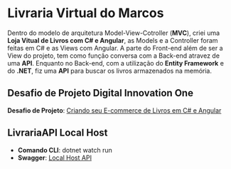 # Livraria Virtual do Marcos

Dentro do modelo de arquitetura Model-View-Cotroller (**MVC**), criei uma **Loja Vitual de Livros com C# e Angular**, as Models e a Controller foram feitas em C# e as Views com Angular. A parte do Front-end além de ser a View do projeto, tem como função conversa com a Back-end atravez de uma **API**. Enquanto no Back-end, com a utilização do **Entity Framework** e do **.NET**, fiz uma **API** para buscar os livros armazenados na memória.

## Desafio de Projeto Digital Innovation One

**Desafio de Projeto**: [Criando seu E-commerce de Livros em C# e Angular](https://web.dio.me/lab/criando-seu-e-commerce-de-livros-em-c-e-angular/learning/ef7c8714-449c-4038-9d3b-84ae1e0c35e2)

## LivrariaAPI Local Host

- **Comando CLI**: dotnet watch run
- **Swagger**: [Local Host API](http://localhost:5111/swagger/index.html)